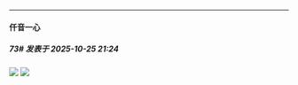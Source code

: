 ﻿
*****

####  仟音一心  
##### 73#       发表于 2025-10-25 21:24

<img src="https://p.sda1.dev/28/24a66674a276805545bbcf06c159f1c8/image.jpg" referrerpolicy="no-referrer">
<img src="https://p.sda1.dev/28/8ca27a42d1f3ad00a44ace01dfd14ed1/image.jpg" referrerpolicy="no-referrer">

